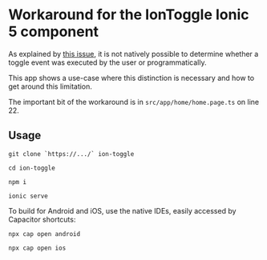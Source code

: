 # Workaround for the IonToggle Ionic 5 component

As explained by [this issue](https://github.com/ionic-team/ionic/issues/19651), it is not natively possible to determine whether a toggle event was executed by the user or programmatically.

This app shows a use-case where this distinction is necessary and how to get around this limitation.

The important bit of the workaround is in `src/app/home/home.page.ts` on line 22.

## Usage

    git clone `https://.../` ion-toggle

    cd ion-toggle

    npm i

    ionic serve

To build for Android and iOS, use the native IDEs, easily accessed by Capacitor shortcuts:

    npx cap open android

    npx cap open ios